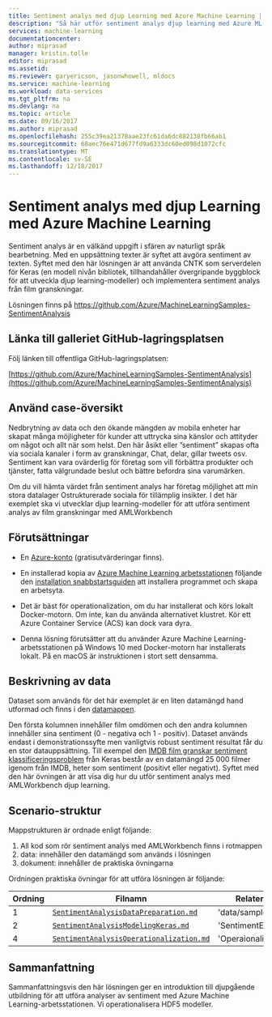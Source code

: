 ```yaml
---
title: Sentiment analys med djup Learning med Azure Machine Learning | Microsoft Docs
description: "Så här utför sentiment analys djup learning med Azure ML-arbetsstationen."
services: machine-learning
documentationcenter: 
author: miprasad
manager: kristin.tolle
editor: miprasad
ms.assetid: 
ms.reviewer: garyericson, jasonwhowell, mldocs
ms.service: machine-learning
ms.workload: data-services
ms.tgt_pltfrm: na
ms.devlang: na
ms.topic: article
ms.date: 09/16/2017
ms.author: miprasad
ms.openlocfilehash: 255c39ea21378aae23fc61da6dc882138fb66ab1
ms.sourcegitcommit: 68aec76e471d677fd9a6333dc60ed098d1072cfc
ms.translationtype: MT
ms.contentlocale: sv-SE
ms.lasthandoff: 12/18/2017
---
```

# <a name="sentiment-analysis-using-deep-learning-with-azure-machine-learning"></a>Sentiment analys med djup Learning med Azure Machine Learning

Sentiment analys är en välkänd uppgift i sfären av naturligt språk bearbetning. Med en uppsättning texter är syftet att avgöra sentiment av texten. Syftet med den här lösningen är att använda CNTK som serverdelen för Keras (en modell nivån bibliotek, tillhandahåller övergripande byggblock för att utveckla djup learning-modeller) och implementera sentiment analys från film granskningar.

Lösningen finns på https://github.com/Azure/MachineLearningSamples-SentimentAnalysis

## <a name="link-to-the-gallery-github-repository"></a>Länka till galleriet GitHub-lagringsplatsen

Följ länken till offentliga GitHub-lagringsplatsen:

[https://github.com/Azure/MachineLearningSamples-SentimentAnalysis](https://github.com/Azure/MachineLearningSamples-SentimentAnalysis)

## <a name="use-case-overview"></a>Använd case-översikt

Nedbrytning av data och den ökande mängden av mobila enheter har skapat många möjligheter för kunder att uttrycka sina känslor och attityder om något och allt när som helst. Den här åsikt eller ”sentiment” skapas ofta via sociala kanaler i form av granskningar, Chat, delar, gillar tweets osv. Sentiment kan vara ovärderlig för företag som vill förbättra produkter och tjänster, fatta välgrundade beslut och bättre befordra sina varumärken.

Om du vill hämta värdet från sentiment analys har företag möjlighet att min stora datalager Ostrukturerade sociala för tillämplig insikter. I det här exemplet ska vi utvecklar djup learning-modeller för att utföra sentiment analys av film granskningar med AMLWorkbench

## <a name="prerequisites"></a>Förutsättningar

* En [Azure-konto](https://azure.microsoft.com/free/) (gratisutvärderingar finns).

* En installerad kopia av [Azure Machine Learning arbetsstationen](./overview-what-is-azure-ml.md) följande den [installation snabbstartsguiden](./quickstart-installation.md) att installera programmet och skapa en arbetsyta.

* Det är bäst för operationalization, om du har installerat och körs lokalt Docker-motorn. Om inte, kan du använda alternativet klustret. Kör ett Azure Container Service (ACS) kan dock vara dyra.

* Denna lösning förutsätter att du använder Azure Machine Learning-arbetsstationen på Windows 10 med Docker-motorn har installerats lokalt. På en macOS är instruktionen i stort sett densamma.

## <a name="data-description"></a>Beskrivning av data

Dataset som används för det här exemplet är en liten datamängd hand utformad och finns i den [datamappen](https://github.com/Azure/MachineLearningSamples-SentimentAnalysis/tree/master/data).

Den första kolumnen innehåller film omdömen och den andra kolumnen innehåller sina sentiment (0 - negativa och 1 - positiv). Dataset används endast i demonstrationssyfte men vanligtvis robust sentiment resultat får du en stor datauppsättning. Till exempel den [IMDB film granskar sentiment klassificeringsproblem](https://keras.io/datasets/#datasets ) från Keras består av en datamängd 25 000 filmer igenom från IMDB, heter som sentiment (positivt eller negativt). Syftet med den här övningen är att visa dig hur du utför sentiment analys med AMLWorkbench djup learning.

## <a name="scenario-structure"></a>Scenario-struktur

Mappstrukturen är ordnade enligt följande:

1. All kod som rör sentiment analys med AMLWorkbench finns i rotmappen
2. data: innehåller den datamängd som används i lösningen
3. dokument: innehåller de praktiska övningarna

Ordningen praktiska övningar för att utföra lösningen är följande:

| Ordning| Filnamn | Relaterade filer |
|--|-----------|------|
| 1 | [`SentimentAnalysisDataPreparation.md`](https://github.com/Azure/MachineLearningSamples-SentimentAnalysis/blob/master/docs/SentimentAnalysisDataPreparation.md) | 'data/sampleReviews.txt' |
| 2 | [`SentimentAnalysisModelingKeras.md`](https://github.com/Azure/MachineLearningSamples-SentimentAnalysis/blob/master/docs/SentimentAnalysisModelingKeras.md) | 'SentimentExtraction.py' |
| 4 | [`SentimentAnalysisOperationalization.md`](https://github.com/Azure/MachineLearningSamples-SentimentAnalysis/blob/master/docs/SentimentAnalysisOperationalization.md) | 'Operaionalization' |

## <a name="conclusion"></a>Sammanfattning

Sammanfattningsvis den här lösningen ger en introduktion till djupgående utbildning för att utföra analyser av sentiment med Azure Machine Learning-arbetsstationen. Vi operationalisera HDF5 modeller.
